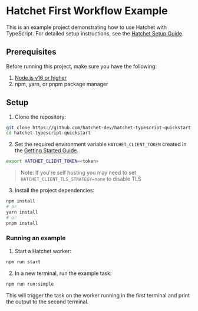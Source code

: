 # Hatchet First Workflow Example

This is an example project demonstrating how to use Hatchet with TypeScript. For detailed setup instructions, see the [Hatchet Setup Guide](https://docs.hatchet.run/home/setup).

## Prerequisites

Before running this project, make sure you have the following:

1. [Node.js v16 or higher](https://nodejs.org/en/download)
2. npm, yarn, or pnpm package manager

## Setup

1. Clone the repository:

```bash
git clone https://github.com/hatchet-dev/hatchet-typescript-quickstart.git
cd hatchet-typescript-quickstart
```

2. Set the required environment variable `HATCHET_CLIENT_TOKEN` created in the [Getting Started Guide](https://docs.hatchet.run/home/hatchet-cloud-quickstart).

```bash
export HATCHET_CLIENT_TOKEN=<token>
```

> Note: If you're self hosting you may need to set `HATCHET_CLIENT_TLS_STRATEGY=none` to disable TLS

3. Install the project dependencies:

```bash
npm install
# or
yarn install
# or
pnpm install
```

### Running an example

1. Start a Hatchet worker:

```bash
npm run start
```

2. In a new terminal, run the example task:

```bash
npm run run:simple
```

This will trigger the task on the worker running in the first terminal and print the output to the second terminal.
